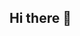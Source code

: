 ## Hi there 👋

<!--
**LydiaHdb/LydiaHdb** is a ✨ _special_ ✨ repository because its `README.md` (this file) appears on your GitHub profile.

Here are some ideas to get you started:
- 🔭 I’m currently working on a project with Ooredoo Algérie that uses AI to determine the best locations for new sales points.
- 🌱 I’m currently learning how to create unsupervised recommendation models for my project.
- 👯 I’m looking to collaborate on AI and data science projects.
- 🤔 I’m looking for help with enhancing my skills in data visualization and advanced machine learning techniques.
- 📫 How to reach me: [https://www.linkedin.com/in/lydia-hdb/]
- 😄 Pronouns: She/Her
- ⚡ Fun fact: I never leave things unfinished and always strive to complete what I start.

